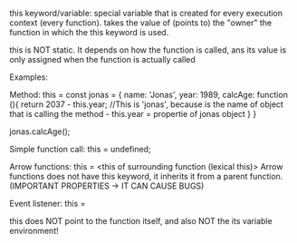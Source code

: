 this keyword/variable: special variable that is created for every execution context (every function). takes the value of (points to) the "owner" the function in which the this keyword is used.

this is NOT static. It depends on how the function is called, ans its value is only assigned when the function is actually called

Examples:

Method: this = <Object that is calling the method>
const jonas = {
name: 'Jonas',
year: 1989,
calcAge: function (){
return 2037 - this.year; //This is 'jonas', because is the name of object that is calling the method - this.year = propertie of jonas object
}
}

jonas.calcAge();

Simple function call: this = undefined;

Arrow functions: this = <this of surrounding function (lexical this)>
Arrow functions does not have this keyword, it inherits it from a parent function. (IMPORTANT PROPERTIES -> IT CAN CAUSE BUGS)

Event listener: this = <DOM element that the handler is attached to>

this does NOT point to the function itself, and also NOT the its variable environment!
